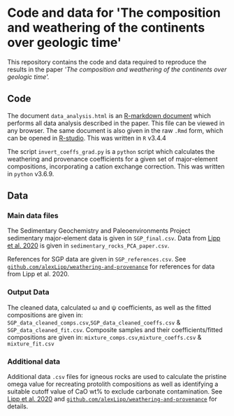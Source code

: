 # Code and data for 'The composition and weathering of the continents over geologic time' 

This repository contains the code and data required to reproduce the results in the paper *'The composition and weathering of the continents over geologic time'.* 

## Code 

The document `data_analysis.html` is an [R-markdown document](https://rmarkdown.rstudio.com/) which performs all data analysis described in the paper. This file can be viewed in any browser. 
The same document is also given in the raw `.Rmd` form, which can be opened in [R-studio](https://www.rstudio.com/). This was written in `R` v3.4.4

The script `invert_coeffs_grad.py` is a `python` script which calculates the weathering and provenance coefficients for a given set of major-element compositions, incorporating a cation exchange correction. This was written in `python` v3.6.9.

## Data 

### Main data files 

The Sedimentary Geochemistry and Paleoenvironments Project sedimentary major-element data is given in `SGP_final.csv`. Data from [Lipp et al. 2020](https://agupubs.onlinelibrary.wiley.com/doi/full/10.1029/2019GC008758) is given in `sedimentary_rocks_PCA_paper.csv`. 

References for SGP data are given in `SGP_references.csv`. See [`github.com/alexLipp/weathering-and-provenance`](github.com/alexLipp/weathering-and-provenance) for references for data from Lipp et al. 2020.

### Output Data

The cleaned data, calculated ω and ψ coefficients, as well as the fitted compositions are given in: `SGP_data_cleaned_comps.csv`,`SGP_data_cleaned_coeffs.csv` & `SGP_data_cleaned_fit.csv`. Composite samples and their coefficients/fitted compositions are given in:  `mixture_comps.csv`,`mixture_coeffs.csv` & `mixture_fit.csv`

### Additional data

Additional data `.csv` files for igneous rocks are used to calculate the pristine omega value for recreating protolith compositions as well as identifying a suitable cutoff value of CaO wt% to exclude carbonate contamination. See [Lipp et al. 2020](https://agupubs.onlinelibrary.wiley.com/doi/full/10.1029/2019GC008758) and [`github.com/alexLipp/weathering-and-provenance`](github.com/alexLipp/weathering-and-provenance) for details. 
